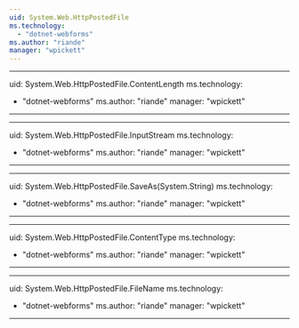 ```yaml
---
uid: System.Web.HttpPostedFile
ms.technology: 
  - "dotnet-webforms"
ms.author: "riande"
manager: "wpickett"
---
```


---
uid: System.Web.HttpPostedFile.ContentLength
ms.technology: 
  - "dotnet-webforms"
ms.author: "riande"
manager: "wpickett"
---

---
uid: System.Web.HttpPostedFile.InputStream
ms.technology: 
  - "dotnet-webforms"
ms.author: "riande"
manager: "wpickett"
---

---
uid: System.Web.HttpPostedFile.SaveAs(System.String)
ms.technology: 
  - "dotnet-webforms"
ms.author: "riande"
manager: "wpickett"
---

---
uid: System.Web.HttpPostedFile.ContentType
ms.technology: 
  - "dotnet-webforms"
ms.author: "riande"
manager: "wpickett"
---

---
uid: System.Web.HttpPostedFile.FileName
ms.technology: 
  - "dotnet-webforms"
ms.author: "riande"
manager: "wpickett"
---
